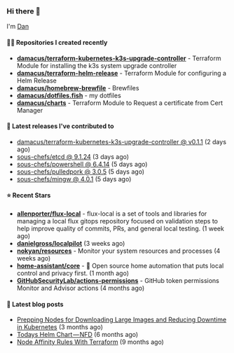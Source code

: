 

### Hi there 👋

I'm [Dan](https://medium.com/@dan.m.webb)

#### 👨‍💻 Repositories I created recently
- **[damacus/terraform-kubernetes-k3s-upgrade-controller](https://github.com/damacus/terraform-kubernetes-k3s-upgrade-controller)** - Terraform Module for installing the k3s system upgrade controller
- **[damacus/terraform-helm-release](https://github.com/damacus/terraform-helm-release)** - Terraform Module for configuring a Helm Release
- **[damacus/homebrew-brewfile](https://github.com/damacus/homebrew-brewfile)** - Brewfiles
- **[damacus/dotfiles.fish](https://github.com/damacus/dotfiles.fish)** - my dotfiles
- **[damacus/charts](https://github.com/damacus/charts)** - Terraform Module to Request a certificate from Cert Manager

#### 🚀 Latest releases I've contributed to


- [damacus/terraform-kubernetes-k3s-upgrade-controller @ v0.1.1](https://github.com/damacus/terraform-kubernetes-k3s-upgrade-controller/releases/tag/v0.1.1) (2 days ago)
- [sous-chefs/etcd @ 9.1.24](https://github.com/sous-chefs/etcd/releases/tag/9.1.24) (3 days ago)
- [sous-chefs/powershell @ 6.4.14](https://github.com/sous-chefs/powershell/releases/tag/6.4.14) (5 days ago)
- [sous-chefs/pulledpork @ 3.0.5](https://github.com/sous-chefs/pulledpork/releases/tag/3.0.5) (5 days ago)
- [sous-chefs/mingw @ 4.0.1](https://github.com/sous-chefs/mingw/releases/tag/4.0.1) (5 days ago)

#### ⭐ Recent Stars


- **[allenporter/flux-local](https://github.com/allenporter/flux-local)** - flux-local is a set of tools and libraries for managing a local flux gitops repository focused on validation steps to help improve quality of commits, PRs, and general local testing.  (1 week ago)
- **[danielgross/localpilot](https://github.com/danielgross/localpilot)** (3 weeks ago)
- **[nokyan/resources](https://github.com/nokyan/resources)** - Monitor your system resources and processes (4 weeks ago)
- **[home-assistant/core](https://github.com/home-assistant/core)** - :house_with_garden: Open source home automation that puts local control and privacy first. (1 month ago)
- **[GitHubSecurityLab/actions-permissions](https://github.com/GitHubSecurityLab/actions-permissions)** - GitHub token permissions Monitor and Advisor actions (4 months ago)

#### 📄 Latest blog posts
- [Prepping Nodes for Downloading Large Images and Reducing Downtime in Kubernetes](https://medium.com/@dan.m.webb/prepping-nodes-for-downloading-large-images-and-reducing-downtime-in-kubernetes-551ead53f0?source=rss-bbba9c670f6e------2) (3 months ago)
- [Todays Helm Chart — NFD](https://medium.com/@dan.m.webb/todays-helm-chart-nfd-efe64f156edd?source=rss-bbba9c670f6e------2) (6 months ago)
- [Node Affinity Rules With Terraform](https://awstip.com/node-affinity-rules-with-terraform-a0766e0bb1da?source=rss-bbba9c670f6e------2) (9 months ago)
